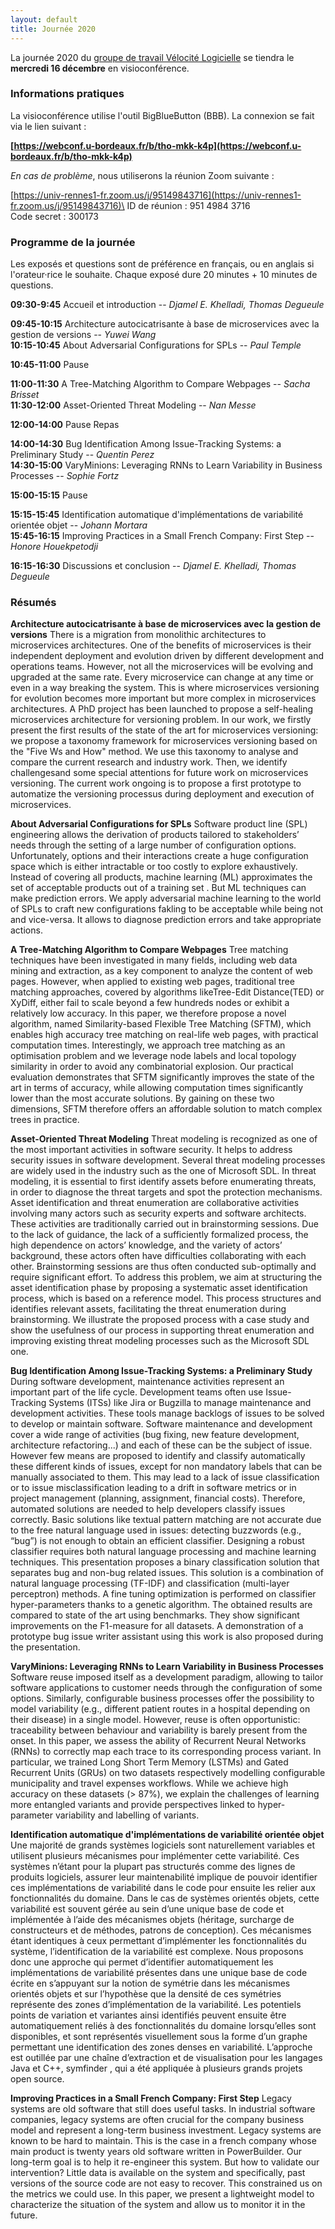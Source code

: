 ```yaml
---
layout: default
title: Journée 2020
---
```


La journée 2020 du [groupe de travail Vélocité Logicielle](https://gdrgpl.myxwiki.org/xwiki/bin/view/Main/GTs/GT%20Rimel/) se tiendra le **mercredi 16 décembre** en visioconférence.

### Informations pratiques

La visioconférence utilise l'outil BigBlueButton (BBB). La connexion se fait via le lien suivant :

**[https://webconf.u-bordeaux.fr/b/tho-mkk-k4p](https://webconf.u-bordeaux.fr/b/tho-mkk-k4p)**

*En cas de problème*, nous utiliserons la réunion Zoom suivante :

[https://univ-rennes1-fr.zoom.us/j/95149843716](https://univ-rennes1-fr.zoom.us/j/95149843716)\
ID de réunion : 951 4984 3716\
Code secret : 300173

### Programme de la journée

Les exposés et questions sont de préférence en français, ou en anglais si l'orateur·rice le souhaite. Chaque exposé dure 20 minutes + 10 minutes de questions.

**09:30-9:45** Accueil et introduction -- *Djamel E. Khelladi, Thomas Degueule*

**09:45-10:15** Architecture autocicatrisante à base de microservices avec la gestion de versions -- *Yuwei Wang*\
**10:15-10:45** About Adversarial Configurations for SPLs -- *Paul Temple*

**10:45-11:00** Pause

**11:00-11:30** A Tree-Matching Algorithm to Compare Webpages -- *Sacha Brisset*\
**11:30-12:00** Asset-Oriented Threat Modeling -- *Nan Messe*

**12:00-14:00** Pause  Repas

**14:00-14:30** Bug Identification Among Issue-Tracking Systems: a Preliminary Study -- *Quentin Perez*\
**14:30-15:00** VaryMinions: Leveraging RNNs to Learn Variability in Business Processes -- *Sophie Fortz*

**15:00-15:15** Pause

**15:15-15:45** Identification automatique d'implémentations de variabilité orientée objet -- *Johann Mortara*\
**15:45-16:15** Improving Practices in a Small French Company: First Step -- *Honore Houekpetodji*

**16:15-16:30** Discussions et conclusion -- *Djamel E. Khelladi, Thomas Degueule*

### Résumés

**Architecture autocicatrisante à base de microservices avec la gestion de versions**
There is a migration from monolithic architectures to microservices architectures. One of the benefits of microservices is their independent deployment and evolution driven by different development and operations teams.  However, not all the microservices will be evolving and upgraded at the same rate. Every microservice can change at any time or even in a way breaking the system. This is where microservices versioning for evolution becomes more important but more complex in microservices architectures. A PhD project has been launched to propose a self-healing microservices architecture for versioning problem. In our work, we firstly present the first results of the state of the art
for microservices versioning: we propose a taxonomy framework for microservices versioning based on the "Five Ws and How" method. We use this taxonomy to analyse and compare the current research and industry work. Then, we identify challengesand some special attentions for future work on microservices versioning. The current work ongoing is to
propose a first prototype to automatize the versioning processus during deployment and execution of microservices.

**About Adversarial Configurations for SPLs**
Software product line (SPL) engineering allows the derivation of products tailored to stakeholders’ needs through the setting of a large number of configuration options. Unfortunately, options and their interactions create a huge configuration space which is either intractable or too costly to explore exhaustively. Instead of covering all products, machine learning (ML) approximates the set of acceptable products out of a training set . But ML techniques can make prediction errors. We apply adversarial machine learning to the world of SPLs to craft new configurations fakling to be acceptable while being not and vice-versa. It allows to diagnose prediction errors and take appropriate actions.

**A Tree-Matching Algorithm to Compare Webpages**
Tree matching techniques have been investigated in many fields, including web data mining and extraction, as a key component to analyze the content of web pages. However, when applied to existing web pages, traditional tree matching approaches, covered by algorithms likeTree-Edit Distance(TED) or XyDiff, either fail to scale beyond a few hundreds nodes or exhibit a relatively low accuracy. In this paper, we therefore propose a novel algorithm, named Similarity-based Flexible Tree Matching (SFTM), which enables high accuracy tree matching on real-life web pages, with practical computation times. Interestingly, we approach tree matching as an optimisation problem and we leverage node labels and local topology similarity in order to avoid any combinatorial explosion. Our practical evaluation demonstrates that SFTM significantly improves the state of the art in terms of accuracy, while allowing computation times significantly lower than the most accurate solutions. By gaining on these two dimensions, SFTM therefore offers an affordable solution to match complex trees in practice.

**Asset-Oriented Threat Modeling**
Threat modeling is recognized as one of the most important activities in software security. It helps to address security issues in software development. Several threat modeling processes are widely used in the industry such as the one of Microsoft SDL. In threat modeling, it is essential to first identify assets before enumerating threats, in order to diagnose the threat targets and spot the protection mechanisms. Asset identification and threat enumeration are collaborative activities involving many actors such as security experts and software architects. These activities are traditionally carried out in brainstorming sessions. Due to the lack of guidance, the lack of a sufficiently formalized process, the high dependence on actors’ knowledge, and the variety of actors’ background, these actors often have difficulties collaborating with each other. Brainstorming sessions are thus often conducted sub-optimally and require significant effort. To address this problem, we aim at structuring the asset identification phase by proposing a systematic asset identification process, which is based on a reference model. This process structures and identifies relevant assets, facilitating the threat enumeration during brainstorming. We illustrate the proposed process with a case study and show the usefulness of our process in supporting threat enumeration and improving existing threat modeling processes such as the Microsoft SDL one.

**Bug Identification Among Issue-Tracking Systems: a Preliminary Study**
During software development, maintenance activities represent an important part of the life cycle. Development teams often use Issue-Tracking Systems (ITSs) like Jira or Bugzilla to manage maintenance and development activities. These tools manage backlogs of issues to be solved to develop or maintain software. Software maintenance and development cover a wide range of activities (bug fixing, new feature development, architecture refactoring...) and each of these can be the subject of issue. However few means are proposed to identify and classify automatically these different kinds of issues, except for non mandatory labels that can be manually associated to them. This may lead to a lack of issue classification or to issue misclassification leading to a drift in software metrics or in project management (planning, assignment, financial costs). Therefore, automated solutions are needed to help developers classify issues correctly. Basic solutions like textual pattern matching are not accurate due to the free natural language used in issues: detecting buzzwords (e.g., “bug”) is not enough to obtain an efficient classifier. Designing a robust classifier requires both natural language processing and machine learning techniques. This presentation proposes a binary classification solution that separates bug and non-bug related issues. This solution is a combination of natural language processing (TF-IDF) and classification (multi-layer perceptron) methods. A fine tuning optimization is performed on classifier hyper-parameters thanks to a genetic algorithm. The obtained results are compared to state of the art using benchmarks. They show significant improvements on the F1-measure for all datasets. A demonstration of a prototype bug issue writer assistant using this work is also proposed during the presentation.

**VaryMinions: Leveraging RNNs to Learn Variability in Business Processes**
Software reuse imposed itself as a development paradigm, allowing to tailor software applications to customer needs through the configuration of some options. Similarly, configurable business processes offer the possibility to model variability (e.g., different patient routes in a hospital depending on their disease) in a single model. However, reuse is often opportunistic: traceability between behaviour and variability is barely present from the onset. In this paper, we assess the ability of Recurrent Neural Networks (RNNs) to correctly map each trace to its corresponding process variant. In particular, we trained Long Short Term Memory (LSTMs) and Gated Recurrent Units (GRUs) on two datasets respectively modelling configurable municipality and travel expenses workflows. While we achieve high accuracy on these datasets (> 87%), we explain the challenges of learning more entangled variants and provide perspectives linked to hyper-parameter variability and labelling of variants.

**Identification automatique d'implémentations de variabilité orientée objet**
Une majorité de grands systèmes logiciels sont naturellement variables et utilisent plusieurs mécanismes pour implémenter cette variabilité. Ces systèmes n’étant pour la plupart pas structurés comme des lignes de produits logiciels, assurer leur maintenabilité implique de pouvoir identifier ces implémentations de variabilité dans le code pour ensuite les relier aux fonctionnalités du domaine. Dans le cas de systèmes orientés objets, cette variabilité est souvent gérée au sein d’une unique
base de code et implémentée à l’aide des mécanismes objets (héritage, surcharge de constructeurs et de méthodes, patrons de conception). Ces mécanismes étant identiques à ceux permettant d’implémenter les fonctionnalités du système, l’identification de la variabilité est complexe. Nous proposons donc une approche qui permet d’identifier automatiquement les implémentations de variabilité présentes dans une unique base de code écrite en s’appuyant sur la notion de symétrie dans les mécanismes orientés objets et sur l’hypothèse que la densité de ces symétries représente des zones d’implémentation de la variabilité. Les potentiels points de variation et variantes ainsi identifiés peuvent ensuite être automatiquement reliés à des fonctionnalités du domaine lorsqu’elles sont disponibles, et sont représentés visuellement sous la forme d’un graphe permettant une identification des zones denses en variabilité. L’approche est outillée par une chaı̂ne d’extraction et de visualisation pour les langages Java et C++, symfinder , qui a été appliquée à plusieurs grands projets open source.

**Improving Practices in a Small French Company: First Step**
Legacy systems are old software that still does useful tasks. In industrial software companies, legacy systems are often crucial for the company business model and represent a long-term business investment. Legacy systems are known to be hard to maintain. This is the case in a french company whose main product is twenty years old software written in PowerBuilder. Our long-term goal is to help it re-engineer this system. But how to validate our intervention? Little data is available on the system and specifically, past versions of the source code are not easy to recover. This constrained us on the metrics we could use. In this paper, we present a lightweight model to characterize the situation of the system and allow us to monitor it in the future.
